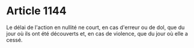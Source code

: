 # Article 1144

Le délai de l'action en nullité ne court, en cas d'erreur ou de dol, que du jour où ils ont été découverts et, en cas de violence, que du jour où elle a cessé.